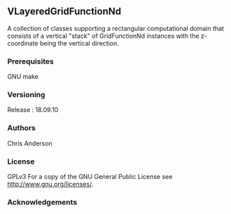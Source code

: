 ## VLayeredGridFunctionNd

A collection of classes supporting a rectangular computational domain that consists of a vertical "stack" of GridFunctionNd instances with the z-coordinate being the vertical direction.


### Prerequisites

GNU make

### Versioning

Release : 18.09.10

### Authors

Chris Anderson

### License

GPLv3  For a copy of the GNU General Public License see <http://www.gnu.org/licenses/>.

### Acknowledgements















